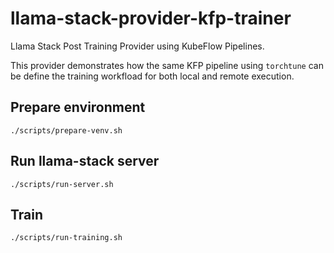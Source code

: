 # llama-stack-provider-kfp-trainer

Llama Stack Post Training Provider using KubeFlow Pipelines.

This provider demonstrates how the same KFP pipeline using `torchtune` can be
define the training workfload for both local and remote execution.


## Prepare environment

```
./scripts/prepare-venv.sh
```

## Run llama-stack server

```
./scripts/run-server.sh
```

## Train

```
./scripts/run-training.sh
```
